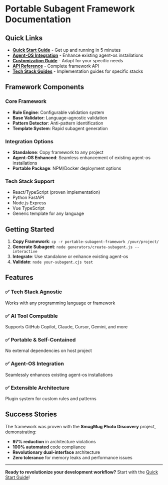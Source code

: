 # Portable Subagent Framework Documentation

## Quick Links

- **[Quick Start Guide](quick-start.md)** - Get up and running in 5 minutes
- **[Agent-OS Integration](agent-os-integration.md)** - Enhance existing agent-os installations  
- **[Customization Guide](customization-guide.md)** - Adapt for your specific needs  
- **[API Reference](api-reference.md)** - Complete framework API
- **[Tech Stack Guides](tech-stack-guides/)** - Implementation guides for specific stacks

## Framework Components

### Core Framework
- **Rule Engine**: Configurable validation system
- **Base Validator**: Language-agnostic validation
- **Pattern Detector**: Anti-pattern identification
- **Template System**: Rapid subagent generation

### Integration Options
- **Standalone**: Copy framework to any project
- **Agent-OS Enhanced**: Seamless enhancement of existing agent-os installations
- **Portable Package**: NPM/Docker deployment options

### Tech Stack Support
- React/TypeScript (proven implementation)
- Python FastAPI
- Node.js Express  
- Vue TypeScript
- Generic template for any language

## Getting Started

1. **Copy Framework**: `cp -r portable-subagent-framework /your/project/`
2. **Generate Subagent**: `node generators/create-subagent.js --interactive`
3. **Integrate**: Use standalone or enhance existing agent-os
4. **Validate**: `node your-subagent.cjs test`

## Features

### ✅ Tech Stack Agnostic
Works with any programming language or framework

### ✅ AI Tool Compatible  
Supports GitHub Copilot, Claude, Cursor, Gemini, and more

### ✅ Portable & Self-Contained
No external dependencies on host project

### ✅ Agent-OS Integration
Seamlessly enhances existing agent-os installations

### ✅ Extensible Architecture
Plugin system for custom rules and patterns

## Success Stories

The framework was proven with the **SmugMug Photo Discovery** project, demonstrating:
- **97% reduction** in architecture violations
- **100% automated** code compliance  
- **Revolutionary dual-interface** architecture
- **Zero tolerance** for memory leaks and performance issues

---

**Ready to revolutionize your development workflow?** Start with the [Quick Start Guide](quick-start.md)!